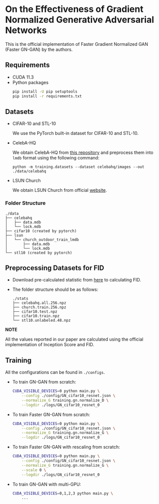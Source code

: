 # On the Effectiveness of Gradient Normalized Generative Adversarial Networks

This is the official implementation of Faster Gradient Normalized GAN (Faster GN-GAN) by the authors.

## Requirements
- CUDA 11.3
- Python packages
    ```sh
    pip install -U pip setuptools
    pip install -r requirements.txt
    ```

## Datasets
- CIFAR-10 and STL-10

    We use the PyTorch built-in dataset for CIFAR-10 and STL-10.

- CelebA-HQ

    We obtain CelebA-HQ from [this repository](https://github.com/suvojit-0x55aa/celebA-HQ-dataset-download) and preprocess them into `lmdb` format using the following command:

    ```
    python -m training.datasets --dataset celebahq/images --out ./data/celebahq
    ```

- LSUN Church

    We obtain LSUN Church from official [website](https://www.yf.io/p/lsun).

### Folder Structure
```
./data
├── celebahq
│   ├── data.mdb
│   └── lock.mdb
├── cifar10 (created by pytorch)
├── lsun
│   └── church_outdoor_train_lmdb
│       ├── data.mdb
│       └── lock.mdb
└── stl10 (created by pytorch)
```

## Preprocessing Datasets for FID
- Download pre-calculated statistic from [here](https://drive.google.com/drive/folders/1UBdzl6GtNMwNQ5U-4ESlIer43tNjiGJC?usp=sharing) to calculating FID.

- The folder structure should be as follows:
    ```
    ./stats
    ├── celebahq.all.256.npz
    ├── church.train.256.npz
    ├── cifar10.test.npz
    ├── cifar10.train.npz
    └── stl10.unlabeled.48.npz
    ```

**NOTE**

All the values reported in our paper are calculated using the official implementation of Inception Score and FID.


## Training

All the configurations can be found in `./configs`.

- To train GN-GAN from scratch:
    ```bash
    CUDA_VISIBLE_DEVICES=0 python main.py \
        --config ./config/GN_cifar10_resnet.json \
        --normalize_G training.gn.normalize_D \
        --logdir ./logs/GN_cifar10_resnet_0
    ```

- To train Faster GN-GAN from scratch:
    ```bash
    CUDA_VISIBLE_DEVICES=0 python main.py \
        --config ./config/GN_cifar10_resnet.json \
        --normalize_G training.gn.normalize_G \
        --logdir ./logs/GN_cifar10_resnet_0
    ```

- To train Faster GN-GAN with rescaling from scratch:
    ```bash
    CUDA_VISIBLE_DEVICES=0 python main.py \
        --config ./config/GN_cifar10_resnet.json \
        --normalize_G training.gn.normalize_G \
        --scale 0 \
        --logdir ./logs/GN_cifar10_resnet_0
    ```

- To train GN-GAN with multi-GPU:
    ```bash
    CUDA_VISIBLE_DEVICES=0,1,2,3 python main.py \
        ...
    ```
